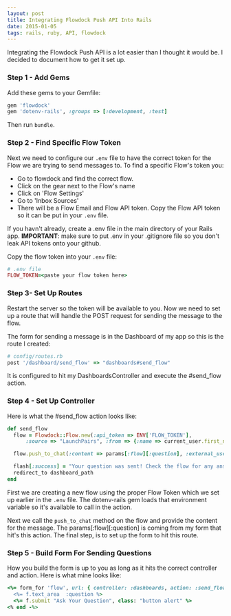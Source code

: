 ```yaml
---
layout: post
title: Integrating Flowdock Push API Into Rails
date: 2015-01-05 
tags: rails, ruby, API, flowdock
---
```


Integrating the Flowdock Push API is a lot easier than I thought it would be.  I decided to document how to get it set up.

### Step 1 - Add Gems

Add these gems to your Gemfile:   

```ruby  
gem 'flowdock'  
gem 'dotenv-rails', :groups => [:development, :test]
```  

Then run `bundle`.  

### Step 2 - Find Specific Flow Token 

Next we need to configure our `.env` file to have the correct token for the Flow we are trying to send messages to.  To find a specific Flow's token you:

*  Go to flowdock and find the correct flow.
*  Click on the gear next to the Flow's name
*  Click on 'Flow Settings'
*  Go to 'Inbox Sources'
*  There will be a Flow Email and Flow API token.  Copy the Flow API token so it can be put in your ``.env`` file.

If you havn't already, create a .env file in the main directory of your Rails app.  **IMPORTANT**: make sure to put .env in your .gitignore file so you don't leak API tokens onto your github.

Copy the flow token into your `.env` file:  

```ruby  
# .env file
FLOW_TOKEN=<paste your flow token here>
```

### Step 3- Set Up Routes
Restart the server so the token will be available to you.  Now we need to set up a route that will handle the POST request for sending the message to the flow.  

The form for sending a message is in the Dashboard of my app so this is the route I created:  

```ruby  
# config/routes.rb
post '/dashboard/send_flow' => "dashboards#send_flow"
```

It is configured to hit my DashboardsController and execute the #send_flow action.

### Step 4 - Set Up Controller

Here is what the #send_flow action looks like:

```ruby
def send_flow
  flow = Flowdock::Flow.new(:api_token => ENV['FLOW_TOKEN'],
      :source => "LaunchPairs", :from => {:name => current_user.first_name, :address => current_user.email})

  flow.push_to_chat(:content => params[:flow][:question], :external_user_name => current_user.first_name.gsub!(/\s/, ""))

  flash[:success] = "Your question was sent! Check the flow for any answers"
  redirect_to dashboard_path
end 
```
First we are creating a new flow using the proper Flow Token which we set up earlier in the ``.env`` file. The dotenv-rails gem loads that environment variable so it's available to call in the action.  

Next we call the ``push_to_chat`` method on the flow and provide the content for the message.  The params[:flow][:question] is coming from my form that hit's this action.  The final step, is to set up the form to hit this route.

### Step 5 - Build Form For Sending Questions

How you build the form is up to you as long as it hits the correct controller and action.  Here is what mine looks like:  

```ruby  
<%= form_for 'flow', url: { controller: :dashboards, action: :send_flow } do |f|  %>
  <%= f.text_area  :question %>
  <%= f.submit "Ask Your Question", class: "button alert" %>
<% end -%>
```



